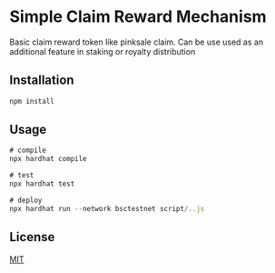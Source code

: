 # Simple Claim Reward Mechanism

Basic claim reward token like pinksale claim. Can be use used as an additional feature in staking or royalty distribution

## Installation

```bash
npm install
```

## Usage

```javascript
# compile
npx hardhat compile

# test
npx hardhat test

# deploy
npx hardhat run --network bsctestnet script/..js
```


## License

[MIT](https://choosealicense.com/licenses/mit/)
